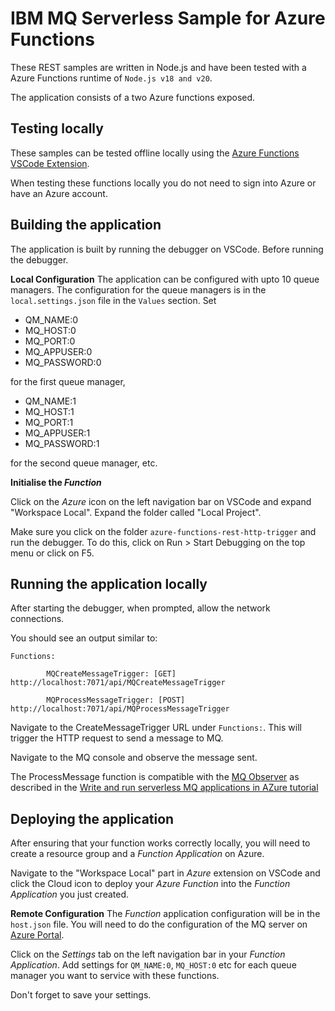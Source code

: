 # IBM MQ Serverless Sample for Azure Functions
These REST samples are written in Node.js and have been tested with a Azure Functions runtime of `Node.js v18 and v20`.

The application consists of a two Azure functions exposed.

## Testing locally 
These samples can be tested offline locally using the [Azure Functions VSCode Extension](https://marketplace.visualstudio.com/items?itemName=ms-azuretools.vscode-azurefunctions). 

When testing these functions locally you do not need to sign into Azure or have an Azure account. 

## Building the application
The application is built by running the debugger on VSCode. Before running the debugger. 

**Local Configuration**
The application can be configured with upto 10 queue managers. 
The configuration for the queue managers is in the `local.settings.json` file in the `Values` section. Set 

- QM_NAME:0
- MQ_HOST:0
- MQ_PORT:0
- MQ_APPUSER:0
- MQ_PASSWORD:0

for the first queue manager,

- QM_NAME:1
- MQ_HOST:1
- MQ_PORT:1
- MQ_APPUSER:1
- MQ_PASSWORD:1

for the second queue manager, etc.

**Initialise the *Function***

Click on the *Azure* icon on the left navigation bar on VSCode and expand "Workspace Local". Expand the folder called "Local Project". 

Make sure you click on the folder `azure-functions-rest-http-trigger` and run the debugger. To do this, click on Run > Start Debugging on the top menu or click on F5. 

## Running the application locally
After starting the debugger, when prompted, allow the network connections. 

You should see an output similar to:

````
Functions:

        MQCreateMessageTrigger: [GET] http://localhost:7071/api/MQCreateMessageTrigger

        MQProcessMessageTrigger: [POST] http://localhost:7071/api/MQProcessMessageTrigger
````

Navigate to the CreateMessageTrigger URL under `Functions:`. This will trigger the HTTP request to send a message to MQ. 

Navigate to the MQ console and observe the message sent. 

The ProcessMessage function is compatible with the [MQ Observer](https://github.com/ibm-messaging/mq-code-engine-observer) as described in the [Write and run serverless MQ applications in AZure tutorial](https://developer.ibm.com/tutorials/mq-write-and-run-serverless-mq-applications-azure/)



## Deploying the application

After ensuring that your function works correctly locally, you will need to create a resource group and a *Function Application* on Azure. 

Navigate to the "Workspace Local" part in *Azure* extension on VSCode and click the Cloud icon to deploy your *Azure Function* into the *Function Application* you just created. 


**Remote Configuration**
The *Function* application configuration will be in the `host.json` file. You will need to do the configuration of the MQ server on [Azure Portal](https://portal.azure.com/#home).

Click on the *Settings* tab on the left navigation bar in your *Function Application*. Add settings for `QM_NAME:0`, `MQ_HOST:0` etc for each queue manager you want to service with these functions. 

Don't forget to save your settings. 
